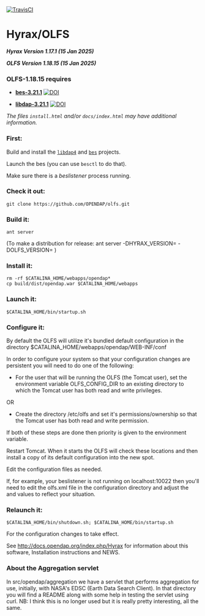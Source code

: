 <a href="https://travis-ci.org/OPENDAP/olfs">
  <img alt="TravisCI" src="https://travis-ci.org/OPENDAP/olfs.svg?branch=master"/>
</a>

# Hyrax/OLFS 

**_Hyrax Version 1.17.1 (15 Jan 2025)_**

**_OLFS  Version 1.18.15  (15 Jan 2025)_** 

### OLFS-1.18.15 requires


* **[bes-3.21.1](https://github.com/OPENDAP/bes/releases/tag/3.21.1)**
[![DOI](https://zenodo.org/badge/DOI/10.5281/zenodo.14655683.svg)](https://doi.org/10.5281/zenodo.14655683)


* **[libdap-3.21.1](https://github.com/OPENDAP/libdap4/releases/tag/3.21.1)**
[![DOI](https://zenodo.org/badge/DOI/10.5281/zenodo.14646648.svg)](https://doi.org/10.5281/zenodo.14646648)


_The files `install.html` and/or `docs/index.html` may have additional information._


### First:

Build and install the [`libdap4`](https://github.com/OPENDAP/libdap4) and 
[`bes`](https://github.com/OPENDAP/bes) projects.

Launch the bes (you can use `besctl` to do that). 

Make sure there is a _beslistener_ process running.

### Check it out:

    git clone https://github.com/OPENDAP/olfs.git


### Build it:

    ant server

(To make a distribution for release:  ant server -DHYRAX_VERSION=<num> -DOLFS_VERSION=<num> )

### Install it:

    rm -rf $CATALINA_HOME/webapps/opendap*
    cp build/dist/opendap.war $CATALINA_HOME/webapps

### Launch it:

    $CATALINA_HOME/bin/startup.sh

### Configure it:

By default the OLFS will utilize it's bundled default configuration in the directory
    $CATALINA_HOME/webapps/opendap/WEB-INF/conf

In order to configure your system so that your configuration changes are persistent 
you will need to do one of the following:

* For the user that will be running the OLFS (the Tomcat user), set
the environment variable OLFS_CONFIG_DIR to an existing directory to
which the Tomcat user has both read and write privileges.

OR

* Create the directory /etc/olfs and set it's permissions/ownership so
that the Tomcat user has both read and write permission.

If both of these steps are done then priority is given to the environment variable.

Restart Tomcat. When it starts the OLFS will check these locations and then install a copy of its default configuration into the new spot.

Edit the configuration files as needed.

If, for example, your beslistener is not running on localhost:10022
then you'll need to edit the olfs.xml file in the configuration
directory and adjust the <host> and <port> values to reflect your
situation.

### Relaunch it:

    $CATALINA_HOME/bin/shutdown.sh; $CATALINA_HOME/bin/startup.sh

For the configuration changes to take effect.

See http://docs.opendap.org/index.php/Hyrax for information about this software, Installation
instructions and NEWS.

### About the Aggregation servlet

In src/opendap/aggregation we have a servlet that performs aggregation for use,
initially, with NASA's EDSC (Earth Data Search Client). In that directory you
will find a README along with some help in testing the servlet using
curl. NB: I think this is no longer used but it is really pretty
interesting, all the same.

